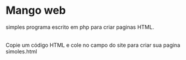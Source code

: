 # Mango web

simples programa escrito em php para criar paginas HTML.

<br>
Copie um código HTML e cole no campo do site para criar sua pagina simoles.html
